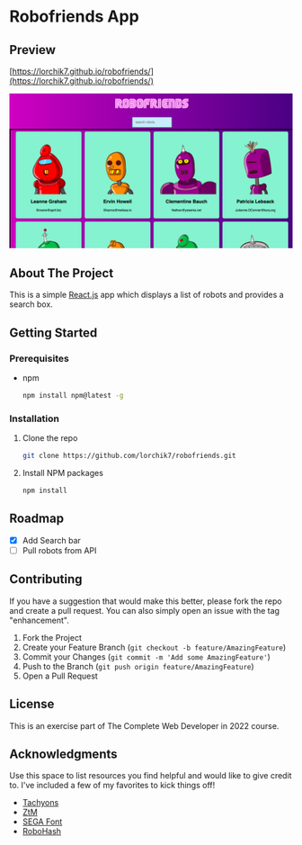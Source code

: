 # Robofriends App

## Preview
[https://lorchik7.github.io/robofriends/](https://lorchik7.github.io/robofriends/)

![robofriends screenshot](/assets/images/robofriends-screen.png "Robofriends screenshot")

<!-- ABOUT THE PROJECT -->
## About The Project

This is a simple [React.js](https://reactjs.org/) app which displays a list of robots and provides a search box.

<!-- GETTING STARTED -->
## Getting Started
### Prerequisites

* npm
  ```sh
  npm install npm@latest -g
  ```

### Installation

1. Clone the repo
   ```sh
   git clone https://github.com/lorchik7/robofriends.git
   ```
3. Install NPM packages
   ```sh
   npm install
   ```
   
<!-- ROADMAP -->
## Roadmap

- [x] Add Search bar
- [ ] Pull robots from API

<!-- CONTRIBUTING -->
## Contributing

If you have a suggestion that would make this better, please fork the repo and create a pull request. You can also simply open an issue with the tag "enhancement".

1. Fork the Project
2. Create your Feature Branch (`git checkout -b feature/AmazingFeature`)
3. Commit your Changes (`git commit -m 'Add some AmazingFeature'`)
4. Push to the Branch (`git push origin feature/AmazingFeature`)
5. Open a Pull Request

<!-- LICENSE -->
## License
This is an exercise part of The Complete Web Developer in 2022 course.

<!-- ACKNOWLEDGMENTS -->
## Acknowledgments

Use this space to list resources you find helpful and would like to give credit to. I've included a few of my favorites to kick things off!

* [Tachyons](https://tachyons.io/docs/)
* [ZtM](https://www.udemy.com/course/the-complete-web-developer-zero-to-mastery/)
* [SEGA Font](https://www.dafont.com/sega.font)
* [RoboHash](https://robohash.org/)
<!-- MARKDOWN LINKS & IMAGES -->

[product-screenshot]: images/screenshot.png
